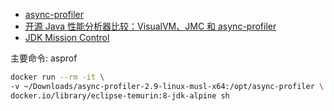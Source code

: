 
- [async-profiler](https://github.com/async-profiler/async-profiler)
- [开源 Java 性能分析器比较：VisualVM、JMC 和 async-profiler](https://zhuanlan.zhihu.com/p/640264280)
- [JDK Mission Control](https://www.oracle.com/java/technologies/jdk-mission-control.html)

主要命令: asprof



```bash
docker run --rm -it \
-v ~/Downloads/async-profiler-2.9-linux-musl-x64:/opt/async-profiler \
docker.io/library/eclipse-temurin:8-jdk-alpine sh


```


